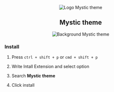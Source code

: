 <p align="center">
    <img alt="Logo Mystic theme" src="https://user-images.githubusercontent.com/53228013/120893528-2ba22d80-c5ea-11eb-9edf-5522d35f51a9.png" />
</p>

<h2 align="center">
  Mystic theme
</h2> 

<p  align="center">
  <img alt="Background Mystic theme" src="https://user-images.githubusercontent.com/53228013/200439033-181b4e80-ada9-4013-806c-966297714c92.png" />
</p>

### Install

1. Press ```ctrl + shift + p``` or ```cmd + shift + p```

2. Write Intall Extension and select option

3. Search **Mystic theme**

4. Click install
